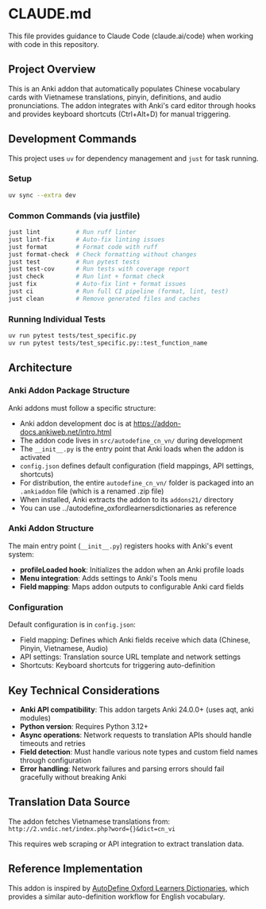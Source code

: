 # CLAUDE.md

This file provides guidance to Claude Code (claude.ai/code) when working with code in this repository.

## Project Overview

This is an Anki addon that automatically populates Chinese vocabulary cards with Vietnamese translations, pinyin, definitions, and audio pronunciations. The addon integrates with Anki's card editor through hooks and provides keyboard shortcuts (Ctrl+Alt+D) for manual triggering.

## Development Commands

This project uses `uv` for dependency management and `just` for task running.

### Setup

```bash
uv sync --extra dev
```

### Common Commands (via justfile)

```bash
just lint          # Run ruff linter
just lint-fix      # Auto-fix linting issues
just format        # Format code with ruff
just format-check  # Check formatting without changes
just test          # Run pytest tests
just test-cov      # Run tests with coverage report
just check         # Run lint + format check
just fix           # Auto-fix lint + format issues
just ci            # Run full CI pipeline (format, lint, test)
just clean         # Remove generated files and caches
```

### Running Individual Tests

```bash
uv run pytest tests/test_specific.py
uv run pytest tests/test_specific.py::test_function_name
```

## Architecture

### Anki Addon Package Structure

Anki addons must follow a specific structure:

- Anki addon development doc is at https://addon-docs.ankiweb.net/intro.html
- The addon code lives in `src/autodefine_cn_vn/` during development
- The `__init__.py` is the entry point that Anki loads when the addon is activated
- `config.json` defines default configuration (field mappings, API settings, shortcuts)
- For distribution, the entire `autodefine_cn_vn/` folder is packaged into an `.ankiaddon` file (which is a renamed .zip file)
- When installed, Anki extracts the addon to its `addons21/` directory
- You can use ../autodefine_oxfordlearnersdictionaries as reference

### Anki Addon Structure

The main entry point (`__init__.py`) registers hooks with Anki's event system:

- **profileLoaded hook**: Initializes the addon when an Anki profile loads
- **Menu integration**: Adds settings to Anki's Tools menu
- **Field mapping**: Maps addon outputs to configurable Anki card fields

### Configuration

Default configuration is in `config.json`:

- Field mapping: Defines which Anki fields receive which data (Chinese, Pinyin, Vietnamese, Audio)
- API settings: Translation source URL template and network settings
- Shortcuts: Keyboard shortcuts for triggering auto-definition

## Key Technical Considerations

- **Anki API compatibility**: This addon targets Anki 24.0.0+ (uses aqt, anki modules)
- **Python version**: Requires Python 3.12+
- **Async operations**: Network requests to translation APIs should handle timeouts and retries
- **Field detection**: Must handle various note types and custom field names through configuration
- **Error handling**: Network failures and parsing errors should fail gracefully without breaking Anki

## Translation Data Source

The addon fetches Vietnamese translations from: `http://2.vndic.net/index.php?word={}&dict=cn_vi`

This requires web scraping or API integration to extract translation data.

## Reference Implementation

This addon is inspired by [AutoDefine Oxford Learners Dictionaries](https://github.com/artyompetrov/AutoDefine_oxfordlearnersdictionaries), which provides a similar auto-definition workflow for English vocabulary.
